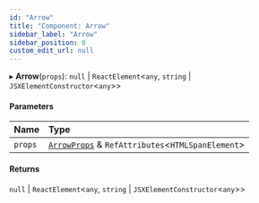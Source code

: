 ```yaml
---
id: "Arrow"
title: "Component: Arrow"
sidebar_label: "Arrow"
sidebar_position: 0
custom_edit_url: null
---
```


▸ **Arrow**(`props`): ``null`` \| `ReactElement`<`any`, `string` \| `JSXElementConstructor`<`any`\>\>

#### Parameters

| Name | Type |
| :------ | :------ |
| `props` | [`ArrowProps`](../interfaces/ArrowProps.md) & `RefAttributes`<`HTMLSpanElement`\> |

#### Returns

``null`` \| `ReactElement`<`any`, `string` \| `JSXElementConstructor`<`any`\>\>
